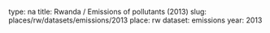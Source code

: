 type: na
title: Rwanda / Emissions of pollutants (2013)
slug: places/rw/datasets/emissions/2013
place: rw
dataset: emissions
year: 2013
